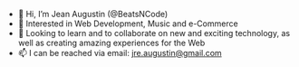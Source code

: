 - 👋  Hi, I’m Jean Augustin (@BeatsNCode)
- 👀  Interested in Web Development, Music and e-Commerce
- 💞️  Looking to learn and to collaborate on new and exciting technology, as well as creating amazing experiences for the Web
- 📫  I can be reached via email: jre.augustin@gmail.com

<!---
BeatsNCode/BeatsNCode is a ✨ special ✨ repository because its `README.md` (this file) appears on your GitHub profile.
You can click the Preview link to take a look at your changes.
--->
